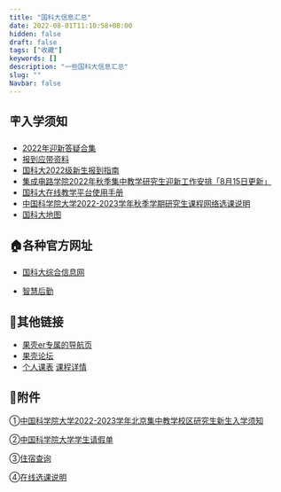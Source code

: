 ```yaml
---
title: "国科大信息汇总"
date: 2022-08-01T11:10:58+08:00
hidden: false
draft: false
tags: ["收藏"]
keywords: []
description: "一些国科大信息汇总"
slug: ""
Navbar: false
---
```


<!--more-->



## 🪧入学须知



- [2022年迎新答疑合集](https://www.kdocs.cn/l/ct7zMYvQcIn8)
- [报到应带资料](https://welcome.ucas.ac.cn/index.php/zh-cn/rxxz/fenlei/ziliao)
- [国科大2022级新生报到指南](https://mp.weixin.qq.com/s/-TjdId1VfBaecQAmh-M9LQ)
- [集成电路学院2022年秋季集中教学研究生迎新工作安排「8月15日更新」](迎新工作安排8_15.pdf)
- [国科大在线教学平台使用手册](国科大在线教学平台使用手册.pdf)
- [中国科学院大学2022-2023学年秋季学期研究生课程网络选课说明](查看通知-选课系统.html)
- [国科大地图](国科大地图.html)



## 🏠各种官方网址

- [国科大综合信息网](http://onestop.ucas.edu.cn)

- [智慧后勤](http://hqfw.ucas.edu.cn/login/login)





## 🔗其他链接

- [果壳er专属的导航页](https://xydh.fun/ucas)
- [果壳论坛](https://gkder.cn)
- [个人课表](个人课表-选课系统.html)   [课程详情](课程详情-选课系统.html)



## 📎附件

①[中国科学院大学2022-2023学年北京集中教学校区研究生新生入学须知](https://view.officeapps.live.com/op/view.aspx?src=https://zozo.sswin.site/posts/国科大信息汇总/入学须知.docx)

②[中国科学院大学学生请假单](https://view.officeapps.live.com/op/view.aspx?src=https://zozo.sswin.site/posts/国科大信息汇总/中国科学院大学学生请假单.doc)

③[住宿查询](https://view.officeapps.live.com/op/view.aspx?src=https://zozo.sswin.site/posts/国科大信息汇总/住宿查询.xlsx)

④[在线选课说明](2022081909280484865.pdf)

